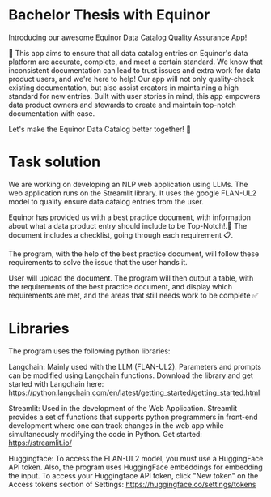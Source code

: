 # Bachelor Thesis with Equinor

Introducing our awesome Equinor Data Catalog Quality Assurance App! 

🎉 This app aims to ensure that all data catalog entries on Equinor's data platform are accurate, complete, and meet a certain standard. We know that inconsistent documentation can lead to trust issues and extra work for data product users, and we're here to help! Our app will not only quality-check existing documentation, but also assist creators in maintaining a high standard for new entries. Built with user stories in mind, this app empowers data product owners and stewards to create and maintain top-notch documentation with ease. 

Let's make the Equinor Data Catalog better together! 🚀


# Task solution

We are working on developing an NLP web application using LLMs. The web application runs on the Streamlit library. It uses the google FLAN-UL2 model to quality ensure data catalog entries from the user. 

Equinor has provided us with a best practice document, with information about what a data product entry should include to be Top-Notch!.📖 
The document includes a checklist, going through each requirement 📋.

The program, with the help of the best practice document, will follow these requirements to solve the issue that the user hands it. 

User will upload the document. The program will then output a table, with the requirements of the best practice document, and display which requirements are met, and the areas that still needs work to be complete ✅



# Libraries

The program uses the following python libraries:

Langchain: Mainly used with the LLM (FLAN-UL2). Parameters and prompts can be modified using Langchain functions. Download the library and get started with Langchain here: https://python.langchain.com/en/latest/getting_started/getting_started.html

Streamlit: Used in the development of the Web Application. Streamlit provides a set of functions that supports python programmers in front-end development where one can track changes in the web app while simultaneously modifying the code in Python. Get started: https://streamlit.io/

Huggingface: To access the FLAN-UL2 model, you must use a HuggingFace API token. Also, the program uses HuggingFace embeddings for embedding the input.
To access your Huggingface API token, click "New token" on the Access tokens section of Settings: https://huggingface.co/settings/tokens
